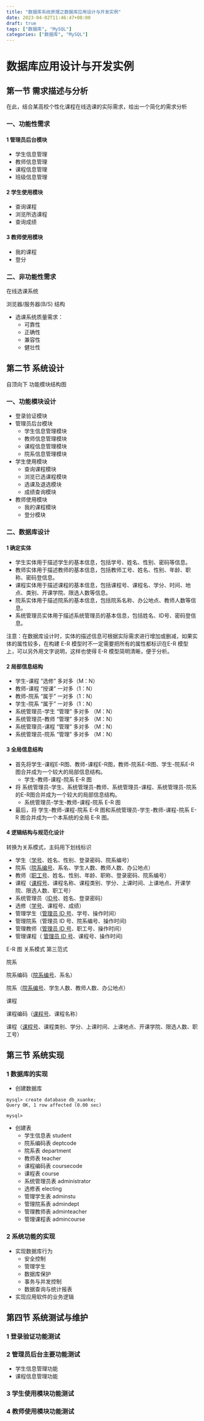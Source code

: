 ```yaml
---
title: "数据库系统原理之数据库应用设计与开发实例"
date: 2023-04-02T11:46:47+08:00
draft: true
tags: ["数据库", "MySQL"]
categories: ["数据库", "MySQL"]
---
```


# 数据库应用设计与开发实例

## 第一节 需求描述与分析

在此，结合某高校个性化课程在线选课的实际需求，给出一个简化的需求分析

### 一、功能性需求

#### 1 管理员后台模块

- 学生信息管理
- 教师信息管理
- 课程信息管理
- 班级信息管理

#### 2 学生使用模块

- 查询课程
- 浏览所选课程
- 查询成绩

#### 3 教师使用模块

- 我的课程
- 登分

### 二、非功能性需求

在线选课系统

浏览器/服务器(B/S) 结构

- 选课系统质量需求：
  - 可靠性
  - 正确性
  - 兼容性
  - 健壮性

## 第二节 系统设计

自顶向下  功能模块结构图

### 一、功能模块设计

- 登录验证模块
- 管理员后台模块
  - 学生信息管理模块
  - 教师信息管理模块
  - 课程信息管理模块
  - 院系信息管理模块
- 学生使用模块
  - 查询课程模块
  - 浏览已选课程模块
  - 选课及退选模块
  - 成绩查询模块
- 教师使用模块
  - 我的课程模块
  - 登分模块

### 二、数据库设计

#### 1 确定实体

- 学生实体用于描述学生的基本信息，包括学号、姓名、性别、密码等信息。
- 教师实体用于描述教师的基本信息，包括教师工号、姓名、性别、年龄、职称、密码登信息。
- 课程实体用于描述课程的基本信息，包括课程号、课程名、学分、时间、地点、类别、开课学院、限选人数等信息。
- 院系实体用于描述院系的基本信息，包括院系名称、办公地点、教师人数等信息。
- 系统管理员实体用于描述系统管理员的基本信息，包括姓名、ID号、密码登信息。

注意：在数据库设计时，实体的描述信息可根据实际需求进行增加或删减，如果实体的属性较多，在构建 E-R 模型时不一定需要把所有的属性都标识在E-R 模型上，可以另外用文字说明，这样也使得 E-R 模型简明清晰，便于分析。

#### 2 局部信息结构

- 学生-课程  “选修” 多对多（M：N）
- 教师-课程 “授课” 一对多（1：N）
- 教师-院系 “属于” 一对多（1：N）
- 学生-院系 “属于” 一对多（1：N）
- 系统管理员-学生 “管理” 多对多 （M：N）
- 系统管理员-教师 “管理” 多对多 （M：N）
- 系统管理员-课程 “管理” 多对多 （M：N）
- 系统管理员-院系 “管理” 多对多 （M：N）

#### 3 全局信息结构

- 首先将学生-课程E-R图、教师-课程E-R图，教师-院系E-R图、学生-院系E-R图合并成为一个较大的局部信息结构。
  - 学生-教师-课程-院系 E-R 图
- 将 系统管理员-学生、系统管理员-教师、系统管理员-课程、系统管理员-院系的E-R图合并成为一个较大的局部信息结构。
  - 系统管理员-学生-教师-课程-院系 E-R 图
- 最后，将 学生-教师-课程-院系 E-R 图和系统管理员-学生-教师-课程-院系 E-R 图合并成为一个本系统的全局 E-R 图。

#### 4 逻辑结构与规范化设计

转换为关系模式，主码用下划线标识

- 学生（<u>学号</u>、姓名、性别、登录密码、院系编号）
- 院系（<u>院系编号</u>、系名、学生人数、教师人数、办公地点）
- 教师（<u>职工号</u>、姓名、性别、年龄、职称、登录密码、院系编号）
- 课程（<u>课程号</u>、课程名称、课程类别、学分、上课时间、上课地点、开课学院、限选人数、职工号）
- 系统管理员（<u>ID号</u>、姓名、登录密码）
- 选修（<u>学号</u>、课程号、成绩）
- 管理学生（<u>管理员 ID 号</u>、学号、操作时间）
- 管理院系（管理员 ID 号、院系编号、操作时间)
- 管理教师（<u>管理员 ID 号</u>、职工号、操作时间）
- 管理课程（ <u>管理员 ID 号</u>、课程号、操作时间)

E-R 图    关系模式    第三范式

院系

院系编码（<u>院系编号</u>、系名）

院系（<u>院系编号</u>、学生人数、教师人数、办公地点）

课程

课程编码（<u>课程号</u>、课程名称）

课程（<u>课程号</u>、课程类别、学分、上课时间、上课地点、开课学院、限选人数、职工号）

## 第三节 系统实现

### 1 数据库的实现

- 创建数据库

```mysql
mysql> create database db_xuanke;
Query OK, 1 row affected (0.00 sec)

mysql>

```

- 创建表
  - 学生信息表  student
  - 院系编码表 deptcode
  - 院系表 department
  - 教师表 teacher
  - 课程编码表 coursecode
  - 课程表  course
  -  系统管理员表 administrator
  - 选修表  electing
  - 管理学生表  adminstu
  - 管理院系表  admindept
  - 管理教师表  adminteacher
  - 管理课程表  admincourse



### 2 系统功能的实现

- 实现数据库行为
  - 安全控制
  - 管理学生
  - 数据库保护
  - 事务与并发控制
  - 数据查询与统计报表
- 实现应用软件的业务逻辑



## 第四节 系统测试与维护

### 1 登录验证功能测试

### 2 管理员后台主要功能测试

- 学生信息管理功能
- 课程信息管理功能

### 3 学生使用模块功能测试

### 4 教师使用模块功能测试

